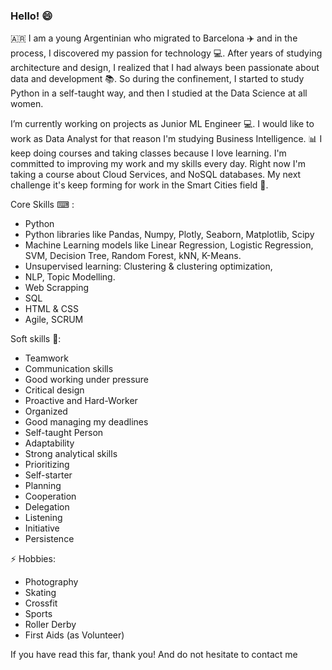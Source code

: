 ### Hello! 😄
🇦🇷 I am a young Argentinian who migrated to Barcelona ✈️ and in the process, I discovered my passion for technology 💻. After years of studying architecture and design, I realized that I had always been passionate about data and development 📚. So during the confinement, I started to study Python in a self-taught way, and then I studied at the Data Science at all women. 

I’m currently working on projects as Junior ML Engineer 💻. I would like to work as Data Analyst for that reason I'm studying Business Intelligence. 📊 I keep doing courses and taking classes because I love learning. I'm committed to improving my work and my skills every day. Right now I'm taking a course about Cloud Services, and NoSQL databases. My next challenge it's keep forming for work in the Smart Cities field 🏢.


Core Skills ⌨ :
- Python
- Python libraries like Pandas, Numpy, Plotly, Seaborn, Matplotlib, Scipy
- Machine Learning models like Linear Regression, Logistic Regression, SVM, Decision Tree, Random Forest, kNN, K-Means.
- Unsupervised learning: Clustering & clustering optimization,
- NLP, Topic Modelling.
- Web Scrapping
- SQL
- HTML & CSS
- Agile, SCRUM

Soft skills 👩:
- Teamwork
- Communication skills
- Good working under pressure
- Critical design
- Proactive and Hard-Worker
- Organized
- Good managing my deadlines
- Self-taught Person
- Adaptability
- Strong analytical skills
- Prioritizing
- Self-starter
- Planning
- Cooperation
- Delegation
- Listening
- Initiative
- Persistence

⚡ Hobbies: 
- Photography
- Skating
- Crossfit 
- Sports
- Roller Derby 
- First Aids (as Volunteer) 

If you have read this far, thank you! And do not hesitate to contact me
